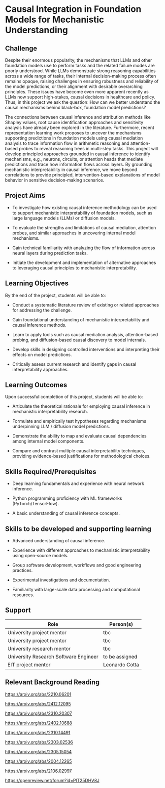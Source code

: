 # Causal Integration in Foundation Models for Mechanistic Understanding 


## Challenge

Despite their enormous popularity, the mechanisms that LLMs and other foundation models use to perform tasks and the related failure modes are poorly understood. While LLMs demonstrate strong reasoning capabilities across a wide range of tasks, their internal decision-making process often remains opaque, raising challenges in ensuring robustness and reliability of the model predictions, or their alignment with desirable overarching principles. These issues have become even more apparent recently as LLMs now support high-stakes, causal decisions in healthcare and policy. Thus, in this project we ask the question: How can we better understand the causal mechanisms behind black-box, foundation model predictions?

The connections between  causal inference and attribution methods like Shapley values, root cause identification approaches and sensitivity analysis have already been explored in the literature. Furthermore, recent representation learning work proposes to uncover the mechanisms supporting predictions in foundation models using causal mediation analysis to trace information flow in arithmetic reasoning and attention-based probes to reveal reasoning trees in multi-step tasks. This project will develop principled approaches grounded in causal inference to identify mechanisms, e.g., neurons, circuits, or attention heads that mediate predictions and trace how information flows across layers. By grounding mechanistic interpretability in causal inference, we move beyond correlations to provide principled, intervention-based explanations of model behavior in sensitive decision-making scenarios.

## Project Aims

- To investigate how existing causal inference methodology can be used to support mechanistic interpretability of foundation models, such as large language models (LLMs) or diffusion models.

- To evaluate the strengths and limitations of causal mediation, attention probes, and similar approaches in uncovering internal model mechanisms.

- Gain technical familiarity with analyzing the flow of information across neural layers during prediction tasks.

- Initiate the development and implementation of alternative approaches to leveraging causal principles to mechanistic interpretability.

## Learning Objectives

By the end of the project, students will be able to:

- Conduct a systematic literature review of existing or related approaches for addressing the challenge.

- Gain foundational understanding of mechanistic interpretability and causal inference methods.

- Learn to apply tools such as causal mediation analysis, attention-based probing, and diffusion-based causal discovery to model internals.

- Develop skills in designing controlled interventions and interpreting their effects on model predictions.

- Critically assess current research and identify gaps in causal interpretability approaches.

## Learning Outcomes

Upon successful completion of this project, students will be able to:

- Articulate the theoretical rationale for employing causal inference in mechanistic interpretability research.

- Formulate and empirically test hypotheses regarding mechanisms underpinning LLM / diffusion model predictions.

- Demonstrate the ability to map and evaluate causal dependencies among internal model components.

- Compare and contrast multiple causal interpretability techniques, providing evidence-based justifications for methodological choices.

## Skills Required/Prerequisites

- Deep learning fundamentals and experience with neural network inference.

- Python programming proficiency with ML frameworks (PyTorch/TensorFlow).

- A basic understanding of causal inference concepts.

## Skills to be developed and supporting learning

- Advanced understanding of causal inference.

- Experience with different approaches to mechanistic interpretability using open-source models.

- Group software development, workflows and good engineering practices. 

- Experimental investigations and documentation.

- Familiarity with large-scale data processing and computational resources.

## Support

|Role|Person(s)|
|----|---------|
|University project mentor | tbc |
|University project mentor | tbc|
|University research mentor | tbc |
|University Research Software Engineer | to be assigned |
|EIT project mentor | Leonardo Cotta |

## Relevant Background Reading

https://arxiv.org/abs/2210.06201 

https://arxiv.org/abs/2412.12095 

https://arxiv.org/abs/2310.20307

https://arxiv.org/abs/2402.10688 

https://arxiv.org/abs/2310.14491 

https://arxiv.org/abs/2303.02536 

https://arxiv.org/abs/2305.15054  

https://arxiv.org/abs/2004.12265 

 https://arxiv.org/abs/2106.02997 

https://openreview.net/forum?id=PlT25DHV8J
